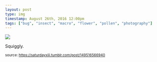 ```yaml
---
layout: post
type: img
timestamp: August 26th, 2016 12:00pm
tags: ["bug", "insect", "macro", "flower", "pollen", "photography"]
---
```

<img src="https://saturdayxiii.github.io/media/149516566940.jpg"/>

Squiggly.
 
  
<small>source: https://saturdayxiii.tumblr.com/post/149516566940</small>